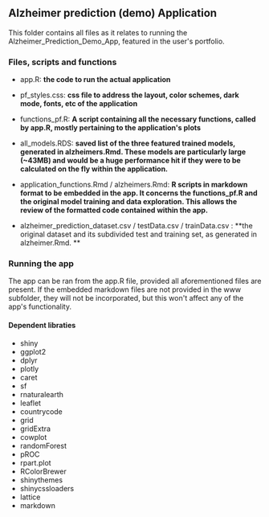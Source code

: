 ## Alzheimer prediction (demo) Application

This folder contains all files as it relates to running the Alzheimer_Prediction_Demo_App, featured in the user's portfolio. 

### Files, scripts and functions

* app.R: **the code to run the actual application**

* pf_styles.css: **css file to address the layout, color schemes, dark mode, fonts, etc of the application**

* functions_pf.R: **A script containing all the necessary functions, called by app.R, mostly pertaining to the application's plots**

* all_models.RDS: **saved list of the three featured trained models, generated in alzheimers.Rmd. These models are particularly large (~43MB) and would be a huge performance hit if they were to be calculated on the fly within the application.** 

* application_functions.Rmd / alzheimers.Rmd: **R scripts in markdown format to be embedded in the app. It concerns the functions_pf.R and the original model training and data exploration. This allows the review of the formatted code contained within the app.**

* alzheimer_prediction_dataset.csv / testData.csv / trainData.csv : **the original dataset and its subdivided test and training set, as generated in alzheimer.Rmd. **

### Running the app

The app can be ran from the app.R file, provided all aforementioned files are present. If the embedded markdown files are not provided in the www subfolder, they will not be incorporated, but this won't affect any of the app's functionality. 

#### Dependent libraties
* shiny 
* ggplot2
* dplyr
* plotly 
* caret
* sf
* rnaturalearth
* leaflet
* countrycode
* grid
* gridExtra
* cowplot
* randomForest
* pROC
* rpart.plot
* RColorBrewer
* shinythemes
* shinycssloaders
* lattice
* markdown
